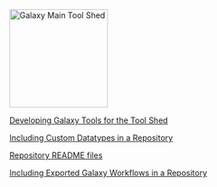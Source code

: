 <div class='center'> <a href='http://toolshed.g2.bx.psu.edu'><img src="/src/images/logos/ToolShed.jpg" alt="Galaxy Main Tool Shed" height="174" /></a> </div>

[Developing Galaxy Tools for the Tool Shed](/src/tool-shed-tool-features/index.md)

[Including Custom Datatypes in a Repository](/src/tool-shed-datatypes-features/index.md)

[Repository README files](/src/tool-shed-readme-files/index.md)

[Including Exported Galaxy Workflows in a Repository](/src/tool-shed-workflow-sharing/index.md)
